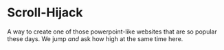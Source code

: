 # Scroll-Hijack
A way to create one of those powerpoint-like websites that are so popular these days. We jump *and* ask how high at the same time here.
